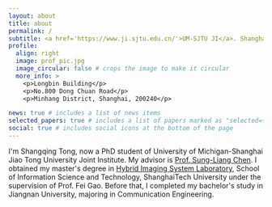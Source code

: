 ```yaml
---
layout: about
title: about
permalink: /
subtitle: <a href='https://www.ji.sjtu.edu.cn/'>UM-SJTU JI</a>. Shanghai Jiao Tong University
profile:
  align: right
  image: prof_pic.jpg
  image_circular: false # crops the image to make it circular
  more_info: >
    <p>Longbin Building</p>
    <p>No.800 Dong Chuan Road</p>
    <p>Minhang District, Shanghai, 200240</p>

news: true # includes a list of news items
selected_papers: true # includes a list of papers marked as "selected={true}"
social: true # includes social icons at the bottom of the page
---
```


I'm Shangqing Tong, now a PhD student of University of Michigan-Shanghai Jiao Tong University Joint Institute. My advisor is [Prof. Sung-Liang Chen](https://umji.sjtu.edu.cn/~slchen/Members.htm). I obtained my master's degree in [Hybrid Imaging System Laboratory](http://www.hislab.cn/), School of Information Science and Technology, ShanghaiTech University under the supervision of Prof. Fei Gao. Before that, I completed my bachelor's study in Jiangnan University, majoring in Communication Engineering.